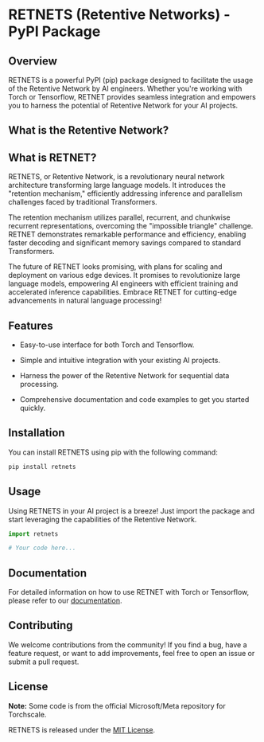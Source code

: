 # RETNETS (Retentive Networks) - PyPI Package

## Overview

RETNETS is a powerful PyPI (pip) package designed to facilitate the usage of the Retentive Network by AI engineers. Whether you're working with Torch or Tensorflow, RETNET provides seamless integration and empowers you to harness the potential of Retentive Network for your AI projects.

## What is the Retentive Network?

## What is RETNET?

RETNETS, or Retentive Network, is a revolutionary neural network architecture transforming large language models. It introduces the "retention mechanism," efficiently addressing inference and parallelism challenges faced by traditional Transformers.

The retention mechanism utilizes parallel, recurrent, and chunkwise recurrent representations, overcoming the "impossible triangle" challenge. RETNET demonstrates remarkable performance and efficiency, enabling faster decoding and significant memory savings compared to standard Transformers.

The future of RETNET looks promising, with plans for scaling and deployment on various edge devices. It promises to revolutionize large language models, empowering AI engineers with efficient training and accelerated inference capabilities. Embrace RETNET for cutting-edge advancements in natural language processing!

## Features

- Easy-to-use interface for both Torch and Tensorflow.
- Simple and intuitive integration with your existing AI projects.

- Harness the power of the Retentive Network for sequential data processing.

- Comprehensive documentation and code examples to get you started quickly.

## Installation

You can install RETNETS using pip with the following command:

```bash
pip install retnets
```

## Usage

Using RETNETS in your AI project is a breeze! Just import the package and start leveraging the capabilities of the Retentive Network.

```python
import retnets

# Your code here...
```

## Documentation

For detailed information on how to use RETNET with Torch or Tensorflow, please refer to our [documentation](#).

## Contributing

We welcome contributions from the community! If you find a bug, have a feature request, or want to add improvements, feel free to open an issue or submit a pull request.

## License

**Note:**
Some code is from the official Microsoft/Meta repository for Torchscale.

RETNETS is released under the [MIT License](https://opensource.org/licenses/MIT).
